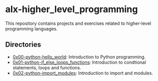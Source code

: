 # alx-higher_level_programming

This repository contains projects and exercises related to higher-level programming languages.

## Directories

- [0x00-python-hello_world](./0x00-python-hello_world): Introduction to Python programming.
- [0x01-python-if_else_loops_functions](./0x01-python-if_else_loops_functions): Introduction to condtional statements, loops and functions.
- [0x02-python-import_modules](../0x02-python-import_modules): Introduction to import and modules.
